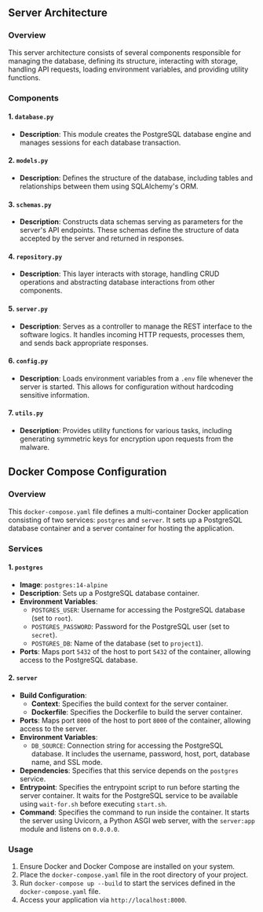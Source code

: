 ## Server Architecture

### Overview
This server architecture consists of several components responsible for managing the database, defining its structure, interacting with storage, handling API requests, loading environment variables, and providing utility functions.

### Components

#### 1. `database.py`
- **Description**: This module creates the PostgreSQL database engine and manages sessions for each database transaction.

#### 2. `models.py`
- **Description**: Defines the structure of the database, including tables and relationships between them using SQLAlchemy's ORM.

#### 3. `schemas.py`
- **Description**: Constructs data schemas serving as parameters for the server's API endpoints. These schemas define the structure of data accepted by the server and returned in responses.

#### 4. `repository.py`
- **Description**: This layer interacts with storage, handling CRUD operations and abstracting database interactions from other components.

#### 5. `server.py`
- **Description**: Serves as a controller to manage the REST interface to the software logics. It handles incoming HTTP requests, processes them, and sends back appropriate responses.

#### 6. `config.py`
- **Description**: Loads environment variables from a `.env` file whenever the server is started. This allows for configuration without hardcoding sensitive information.

#### 7. `utils.py`
- **Description**: Provides utility functions for various tasks, including generating symmetric keys for encryption upon requests from the malware.


## Docker Compose Configuration

### Overview
This `docker-compose.yaml` file defines a multi-container Docker application consisting of two services: `postgres` and `server`. It sets up a PostgreSQL database container and a server container for hosting the application.

### Services

#### 1. `postgres`
- **Image**: `postgres:14-alpine`
- **Description**: Sets up a PostgreSQL database container.
- **Environment Variables**:
  - `POSTGRES_USER`: Username for accessing the PostgreSQL database (set to `root`).
  - `POSTGRES_PASSWORD`: Password for the PostgreSQL user (set to `secret`).
  - `POSTGRES_DB`: Name of the database (set to `project1`).
- **Ports**: Maps port `5432` of the host to port `5432` of the container, allowing access to the PostgreSQL database.

#### 2. `server`
- **Build Configuration**:
  - **Context**: Specifies the build context for the server container.
  - **Dockerfile**: Specifies the Dockerfile to build the server container.
- **Ports**: Maps port `8000` of the host to port `8000` of the container, allowing access to the server.
- **Environment Variables**:
  - `DB_SOURCE`: Connection string for accessing the PostgreSQL database. It includes the username, password, host, port, database name, and SSL mode.
- **Dependencies**: Specifies that this service depends on the `postgres` service.
- **Entrypoint**: Specifies the entrypoint script to run before starting the server container. It waits for the PostgreSQL service to be available using `wait-for.sh` before executing `start.sh`.
- **Command**: Specifies the command to run inside the container. It starts the server using Uvicorn, a Python ASGI web server, with the `server:app` module and listens on `0.0.0.0`.

### Usage
1. Ensure Docker and Docker Compose are installed on your system.
2. Place the `docker-compose.yaml` file in the root directory of your project.
3. Run `docker-compose up --build` to start the services defined in the `docker-compose.yaml` file.
4. Access your application via `http://localhost:8000`.
